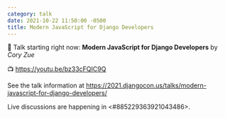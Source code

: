 ```yaml
---
category: talk
date: 2021-10-22 11:50:00 -0500
title: Modern JavaScript for Django Developers
---
```


:tada: Talk starting right now: **Modern JavaScript for Django Developers** by *Cory Zue*

:tv: https://youtu.be/bz33cFQIC9Q

See the talk information at https://2021.djangocon.us/talks/modern-javascript-for-django-developers/

Live discussions are happening in <#885229363921043486>.